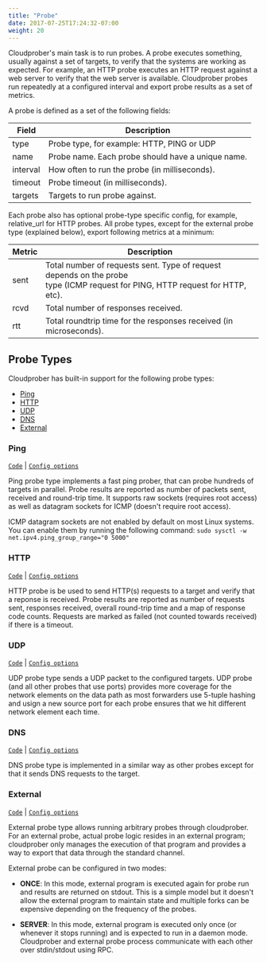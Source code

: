 ```yaml
---
title: "Probe"
date: 2017-07-25T17:24:32-07:00
weight: 20
---
```

Cloudprober's main task is to run probes. A probe executes something, usually
against a set of targets, to verify that the systems are working as expected.
For example, an HTTP probe executes an HTTP request against a web server to
verify that the web server is available. Cloudprober probes run repeatedly at a
configured interval and export probe results as a set of metrics.

A probe is defined as a set of the following fields:

 Field   | Description
---------|---------
type     | Probe type, for example: HTTP, PING or UDP
name     | Probe name. Each probe should have a unique name.
interval | How often to run the probe (in milliseconds).
timeout  | Probe timeout (in milliseconds).
targets  | Targets to run probe against.

Each probe also has optional probe-type specific config, for example,
relative_url for HTTP probes. All probe types, except for the external probe
type (explained below), export following metrics at a minimum:

|Metric | Description|
|-------|------------|
|sent   | Total number of requests sent. Type of request depends on the probe <br> type (ICMP request for PING, HTTP request for HTTP, etc). |
|rcvd   | Total number of responses received.|
|rtt    | Total roundtrip time for the responses received (in microseconds).|


## Probe Types

Cloudprober has built-in support for the following probe types:

* [Ping](#ping)
* [HTTP](#http)
* [UDP](#udp)
* [DNS](#dns)
* [External](#external)

### Ping

[`Code`](http://github.com/google/cloudprober/tree/master/probes/ping) | [`Config
options`](http://github.com/google/cloudprober/tree/master/probes/ping/config.proto)

Ping probe type implements a fast ping prober, that can probe hundreds of
targets in parallel. Probe results are reported as number of packets sent,
received and round-trip time. It supports raw sockets (requires root access) as
well as datagram sockets for ICMP (doesn't require root access).

ICMP datagram sockets are not enabled by default on most Linux systems. You can
enable them by running the following command:
`sudo sysctl -w net.ipv4.ping_group_range="0 5000"`

### HTTP

[`Code`](http://github.com/google/cloudprober/tree/master/probes/http) | [`Config
options`](http://github.com/google/cloudprober/tree/master/probes/http/config.proto)

HTTP probe is be used to send HTTP(s) requests to a target and verify that a
reponse is received. Probe results are reported as number of requests sent,
responses received, overall round-trip time and a map of response code counts.
Requests are marked as failed (not counted towards received) if there is a
timeout.

### UDP

[`Code`](http://github.com/google/cloudprober/tree/master/probes/udp) | [`Config
options`](http://github.com/google/cloudprober/tree/master/probes/udp/config.proto)

UDP probe type sends a UDP packet to the configured targets. UDP probe (and all
other probes that use ports) provides more coverage for the network elements on
the data path as most forwarders use 5-tuple hashing and usign a new source port
for each probe ensures that we hit different network element each time.

### DNS

[`Code`](http://github.com/google/cloudprober/tree/master/probes/dns) | [`Config
options`](http://github.com/google/cloudprober/tree/master/probes/dns/config.proto)

DNS probe type is implemented in a similar way as other probes except for that
it sends DNS requests to the target.

### External

[`Code`](http://github.com/google/cloudprober/tree/master/probes/external) | [`Config
options`](http://github.com/google/cloudprober/tree/master/probes/external/config.proto)

External probe type allows running arbitrary probes through cloudprober. For an
external probe, actual probe logic resides in an external program; cloudprober
only manages the execution of that program and provides a way to export that
data through the standard channel.

External probe can be configured in two modes:

*  __ONCE__:
   In this mode, external program is executed again for probe run and results
   are returned on stdout. This is a simple model but it doesn't allow the
   external program to maintain state and multiple forks can be expensive
   depending on the frequency of the probes.

*  __SERVER__:
   In this mode, external program is executed only once (or whenever it stops
   running) and is expected to run in a daemon mode. Cloudprober and external
   probe process communicate with each other over stdin/stdout using RPC.
